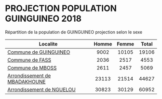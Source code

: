 # PROJECTION POPULATION GUINGUINEO 2018
	
Répartition de la population de GUINGUINEO projection selon le sexe
	
| Localite  | Homme | Femme | Total |
| --------- |:-----:|:-----:|:-----:|
| [Commune de GUINGUINEO](GUINGUINEO) | 9002 | 10105 | 19106 |
| [Commune de FASS](FASS) | 2036 | 2517 | 4553 |
| [Commune de MBOSS](MBOSS) | 2611 | 2457 | 5069 |
| [Arrondissement de MBADAKHOUNE](MBADAKHOUNE) | 23113 | 21514 | 44627 |
| [Arrondissement de NGUELOU](NGUELOU) | 30823 | 30129 | 60952 |
